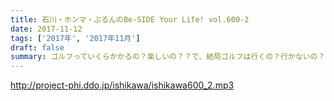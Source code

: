 ```yaml
---
title: 石川・ホンマ・ぶるんのBe-SIDE Your Life! vol.600-2
date: 2017-11-12
tags: ['2017年', '2017年11月']
draft: false
summary: ゴルフっていくらかかるの？楽しいの？？で、結局ゴルフは行くの？行かないの？？MIURA
---
```


http://project-phi.ddo.jp/ishikawa/ishikawa600_2.mp3
